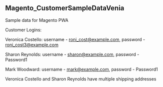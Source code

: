## Magento_CustomerSampleDataVenia

Sample data for Magento PWA


Customer Logins:

Veronica Costello: username - roni_cost@example.com, password - roni_cost3@example.com

Sharon Reynolds: username - sharon@example.com, password - Password1

Mark Woodward: username - mark@example.com, password - Password1

Veronica Costello and Sharon Reynolds have multiple shipping addresses

